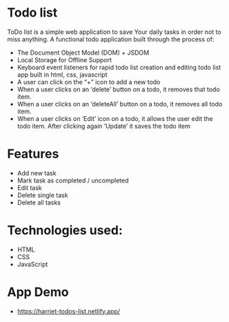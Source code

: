 # Todo list

ToDo list is a simple web application to save Your daily tasks in order not to miss anything.
A functional todo application built through the process of:

- The Document Object Model (DOM) + JSDOM
- Local Storage for Offline Support
- Keyboard event listeners for rapid todo list creation and editing
  todo list app built in html, css, javascript
- A user can click on the “+” icon to add a new todo
- When a user clicks on an ‘delete’ button on a todo, it removes that todo item.
- When a user clicks on an ‘deleteAll’ button on a todo, it removes all todo item.
- When a user clicks on ‘Edit’ icon on a todo, it allows the user edit the todo item. After clicking again ‘Update’ it saves the todo item

# Features

- Add new task
- Mark task as completed / uncompleted
- Edit task
- Delete single task
- Delete all tasks

# Technologies used:

- HTML
- CSS
- JavaScript

# App Demo

- https://harriet-todos-list.netlify.app/
